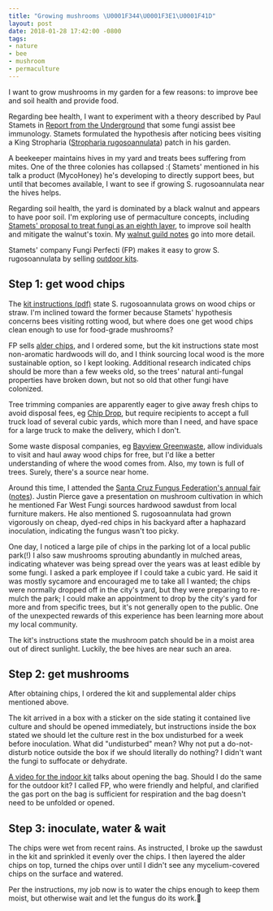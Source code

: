 ```yaml
---
title: "Growing mushrooms \U0001F344\U0001F3E1\U0001F41D"
layout: post
date: 2018-01-28 17:42:00 -0800
tags:
- nature
- bee
- mushroom
- permaculture
---
```

I want to grow mushrooms in my garden for a few reasons: to improve bee and soil health and provide food.

Regarding bee health, I want to experiment with a theory described by Paul Stamets in [Report from the Underground](https://www.youtube.com/watch?v=DAw_Zzge49c) that some fungi assist bee immunology. Stamets formulated the hypothesis after noticing bees visiting a King Stropharia ([Stropharia rugosoannulata](https://www.inaturalist.org/taxa/119151-Stropharia-rugosoannulata)) patch in his garden.

A beekeeper maintains hives in my yard and treats bees suffering from mites. One of the three colonies has collapsed :( Stamets' mentioned in his talk a product (MycoHoney) he's developing to directly support bees, but until that becomes available, I want to see if growing S. rugosoannulata near the hives helps.

Regarding soil health, the yard is dominated by a black walnut and appears to have poor soil. I'm exploring use of permaculture concepts, including [Stamets' proposal to treat fungi as an eighth layer](http://www.fungi.com/blog/items/permaculture-with-a-mycological-twist.html), to improve soil health and mitigate the walnut's toxin. My [walnut guild notes](http://erikeldridge.com/notes/walnut-guild.html) go into more detail.

Stamets' company Fungi Perfecti (FP) makes it easy to grow S. rugosoannulata by selling [outdoor kits](http://www.fungi.com/product-detail/product/the-garden-giant-mushroom-patch.html).

## Step 1: get wood chips

The [kit instructions (pdf)](http://www.fungi.com/pdf/instructions/kits/LKSRA.pdf) state S. rugosoannulata grows on wood chips or straw. I'm inclined toward the former because Stamets' hypothesis concerns bees visiting rotting wood, but where does one get wood chips clean enough to use for food-grade mushrooms?

FP sells [alder chips](http://www.fungi.com/product-detail/product/mycomedia-select-hardwood-chips.html), and I ordered some, but the kit instructions state most non-aromatic hardwoods will do, and I think sourcing local wood is the more sustainable option, so I kept looking. Additional research indicated chips should be more than a few weeks old, so the trees' natural anti-fungal properties have broken down, but not so old that other fungi have colonized.

Tree trimming companies are apparently eager to give away fresh chips to avoid disposal fees, eg [Chip Drop](https://getchipdrop.com/), but require recipients to accept a full truck load of several cubic yards, which more than I need, and have space for a large truck to make the delivery, which I don't.

Some waste disposal companies, eg [Bayview Greenwaste](http://www.bvgrecycle.com), allow individuals to visit and haul away wood chips for free, but I'd like a better understanding of where the wood comes from. Also, my town is full of trees. Surely, there's a source near home.

Around this time, I attended the [Santa Cruz Fungus Federation's annual fair](http://ffsc.us/fair/2018/about) ([notes](http://erikeldridge.com/notes/santa-cruz-fungus-fair-2018.html)). Justin Pierce gave a presentation on mushroom cultivation in which he mentioned Far West Fungi sources hardwood sawdust from local furniture makers. He also mentioned S. rugosoannulata had grown vigorously on cheap, dyed-red chips in his backyard after a haphazard inoculation, indicating the fungus wasn't too picky.

One day, I noticed a large pile of chips in the parking lot of a local public park(!) I also saw mushrooms sprouting abundantly in mulched areas, indicating whatever was being spread over the years was at least edible by some fungi. I asked a park employee if I could take a cubic yard. He said it was mostly sycamore and encouraged me to take all I wanted; the chips were normally dropped off in the city's yard, but they were preparing to re-mulch the park; I could make an appointment to drop by the city's yard for more and from specific trees, but it's not generally open to the public. One of the unexpected rewards of this experience has been learning more about my local community.

The kit's instructions state the mushroom patch should be in a moist area out of direct sunlight. Luckily, the bee hives are near such an area.

## Step 2: get mushrooms

After obtaining chips, I ordered the kit and supplemental alder chips mentioned above.

The kit arrived in a box with a sticker on the side stating it contained live culture and should be opened immediately, but instructions inside the box stated we should let the culture rest in the box undisturbed for a week before inoculation. What did "undisturbed" mean? Why not put a do-not-disturb notice outside the box if we should literally do nothing? I didn't want the fungi to suffocate or dehydrate.

[A video for the indoor kit](https://www.youtube.com/watch?v=CE-W7pCH-G4) talks about opening the bag. Should I do the same for the outdoor kit? I called FP, who were friendly and helpful, and clarified the gas port on the bag is sufficient for respiration and the bag doesn't need to be unfolded or opened.

## Step 3: inoculate, water & wait

The chips were wet from recent rains. As instructed, I broke up the sawdust in the kit and sprinkled it evenly over the chips. I then layered the alder chips on top, turned the chips over until I didn't see any mycelium-covered chips on the surface and watered.

Per the instructions, my job now is to water the chips enough to keep them moist, but otherwise wait and let the fungus do its work.🤞